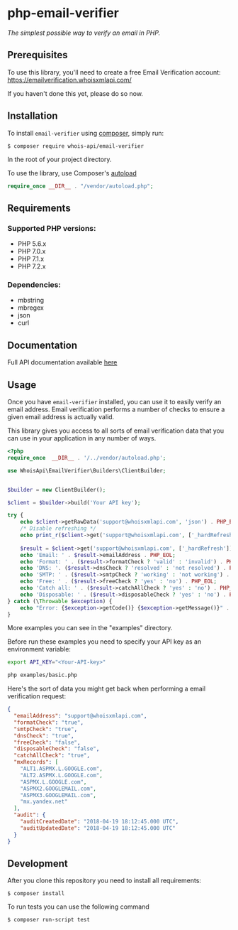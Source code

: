 # php-email-verifier

*The simplest possible way to verify an email in PHP.*

## Prerequisites

To use this library, you'll need to create a free Email Verification account:
https://emailverification.whoisxmlapi.com/

If you haven't done this yet, please do so now.


## Installation

To install `email-verifier` using [composer](https://getcomposer.org/), simply run:

```console
$ composer require whois-api/email-verifier
```
In the root of your project directory.


To use the library, use Composer's [autoload](https://getcomposer.org/doc/01-basic-usage.md#autoloading)

```php
require_once __DIR__ . "/vendor/autoload.php";
```

## Requirements

### Supported PHP versions:

* PHP 5.6.x
* PHP 7.0.x
* PHP 7.1.x
* PHP 7.2.x

### Dependencies:

* mbstring
* mbregex
* json
* curl

## Documentation

Full API documentation available [here](https://emailverification.whoisxmlapi.com/docs)

## Usage

Once you have `email-verifier` installed, you can use it to easily verify an 
email address. Email verification performs a number of checks to ensure a 
given email address is actually valid. 

This library gives you access to all sorts of email verification data that 
you can use in your application in any number of ways.

```php
<?php
require_once  __DIR__ . '/../vendor/autoload.php';

use WhoisApi\EmailVerifier\Builders\ClientBuilder;


$builder = new ClientBuilder();

$client = $builder->build('Your API key');

try {
    echo $client->getRawData('support@whoisxmlapi.com', 'json') . PHP_EOL;
    /* Disable refreshing */
    echo print_r($client->get('support@whoisxmlapi.com', ['_hardRefresh']), true) . PHP_EOL;
    
    $result = $client->get('support@whoisxmlapi.com', ['_hardRefresh']);
    echo 'Email: ' . $result->emailAddress . PHP_EOL;
    echo 'Format: ' . ($result->formatCheck ? 'valid' : 'invalid') . PHP_EOL;
    echo 'DNS: '. ($result->dnsCheck ? 'resolved' : 'not resolved') . PHP_EOL;
    echo 'SMTP: ' . ($result->smtpCheck ? 'working' : 'not working') . PHP_EOL;
    echo 'Free: ' . ($result->freeCheck ? 'yes' : 'no') . PHP_EOL;
    echo 'Catch all: ' . ($result->catchAllCheck ? 'yes' : 'no') . PHP_EOL;
    echo 'Disposable: ' . ($result->disposableCheck ? 'yes' : 'no') . PHP_EOL;
} catch (\Throwable $exception) {
    echo "Error: {$exception->getCode()} {$exception->getMessage()}" . PHP_EOL;
}
```
More examples you can see in the "examples" directory.

Before run these examples you need to specify your API key as an environment
variable:

```bash
export API_KEY="<Your-API-key>"

php examples/basic.php
```

Here's the sort of data you might get back when performing a email verification
request:

```json
{
  "emailAddress": "support@whoisxmlapi.com",
  "formatCheck": "true",
  "smtpCheck": "true",
  "dnsCheck": "true",
  "freeCheck": "false",
  "disposableCheck": "false",
  "catchAllCheck": "true",
  "mxRecords": [
    "ALT1.ASPMX.L.GOOGLE.com",
    "ALT2.ASPMX.L.GOOGLE.com",
    "ASPMX.L.GOOGLE.com",
    "ASPMX2.GOOGLEMAIL.com",
    "ASPMX3.GOOGLEMAIL.com",
    "mx.yandex.net"
  ],
  "audit": {
    "auditCreatedDate": "2018-04-19 18:12:45.000 UTC",
    "auditUpdatedDate": "2018-04-19 18:12:45.000 UTC"
  }
}
```

## Development

After you clone this repository you need to install all requirements:

```console
$ composer install
```

To run tests you can use the following command

```console
$ composer run-script test
```